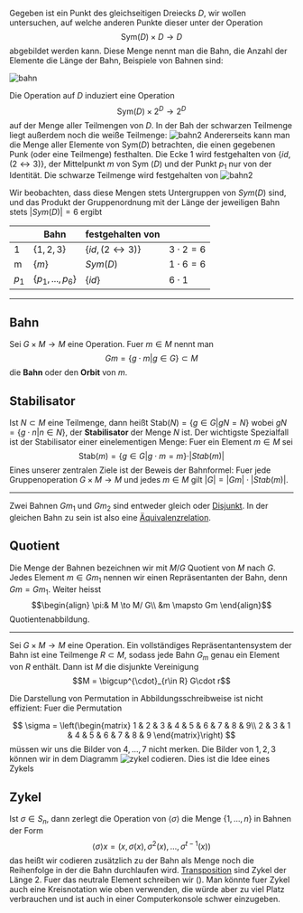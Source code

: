 
Gegeben ist ein Punkt des gleichseitigen Dreiecks $D$, wir wollen untersuchen, auf welche anderen Punkte dieser unter der Operation $$\text{Sym}(D) \times D \to D$$
abgebildet werden kann. Diese Menge nennt man die Bahn, die Anzahl der Elemente die Länge der Bahn, Beispiele von Bahnen sind:

![bahn](bahn.png)

Die Operation auf $D$ induziert eine Operation 
$$\text{Sym}(D) \times 2^D \to 2^D$$
auf der Menge aller Teilmengen von $D$. In der Bah der schwarzen Teilmenge liegt außerdem noch die weiße Teilmenge: 
![bahn2](bahn2.png)
Andererseits kann man die Menge aller Elemente von Sym($D$) betrachten, die einen gegebenen Punk (oder eine Teilmenge) festhalten. Die Ecke 1 wird festgehalten von $\{id, (2 \leftrightarrow 3)\}$, der Mittelpunkt $m$ von Sym ($D$) und der Punkt $p_1$ nur von der Identität. Die schwarze Teilmenge wird festgehalten von
![bahn2](bahn2.png)

Wir beobachten, dass diese Mengen stets Untergruppen von $Sym(D)$ sind, und das Produkt der Gruppenordnung mit der Länge der jeweiligen Bahn stets $|Sym(D)| = 6$ ergibt

| |Bahn|festgehalten von| |
|-|----|-----------------|-|
|1| $\{1, 2, 3\}$|$\{id, (2 \leftrightarrow 3)\}$|$3\cdot 2 = 6$|
|m|$\{m\}$| $Sym(D)$|$1\cdot 6 = 6$|
|$p_1$|$\{p_1,..., p_6\}$|$\{id\}$|$6\cdot 1$|

---
## Bahn
Sei $G\times M \to M$ eine Operation. Fuer $m \in M$ nennt man
$$Gm = \{g \cdot m|g\in G\}\subset M$$
die __Bahn__ oder den __Orbit__ von $m$.

## Stabilisator
Ist $N\subset M$ eine Teilmenge, dann heißt
$\text{Stab}(N) = \{g \in G|gN = N\}$ wobei $gN = \{g \cdot n|n\in N\}$, der __Stabilisator__ der Menge $N$ ist. Der wichtigste Spezialfall ist der Stabilisator einer einelementigen Menge: Fuer ein Element $m \in M$ sei
$$\text{Stab}(m) = \{g \in G | g\cdot m = m\} \cdot |Stab(m)|$$
Eines unserer zentralen Ziele ist der Beweis der Bahnformel:
Fuer jede Gruppenoperation $G\times M \to M$ und jedes $m\in M$ gilt
$|G| = |Gm| \cdot |Stab(m)|$.

---

Zwei Bahnen $Gm_1$ und $Gm_2$ sind entweder gleich oder [Disjunkt](Disjunkt.md). In der gleichen Bahn zu sein ist also eine [Äquivalenzrelation](Äquivalenzrelationen.md).

## Quotient
Die Menge der Bahnen bezeichnen wir mit $M/ G$ Quotient von $M$ nach $G$. Jedes Element $m\in Gm_1$ nennen wir einen Repräsentanten der Bahn, denn $Gm = Gm_1$. Weiter heisst
$$\begin{align}
\pi:& M \to M/ G\\
&m \mapsto Gm
\end{align}$$
Quotientenabbildung.

---

Sei $G\times M \to M$ eine Operation. Ein vollständiges Repräsentantensystem der Bahn ist eine Teilmenge $R\subset M$, sodass jede Bahn $G_m$ genau ein Element von $R$ enthält.
Dann ist $M$ die disjunkte Vereinigung
$$M = \bigcup^{\cdot}_{r\in R} G\cdot r$$

Die Darstellung von Permutation in Abbildungsschreibweise ist nicht effizient: Fuer die Permutation 

$$
\sigma = \left(\begin{matrix}
1 & 2 & 3 & 4 & 5 & 6 & 7 & 8 & 9\\
2 & 3 & 1 & 4 & 5 & 6 & 7 & 8 & 9
\end{matrix}\right)
$$
müssen wir uns die Bilder von $4, ..., 7$ nicht merken. Die Bilder von $1, 2, 3$ können wir in dem Diagramm 
![zykel](zykel.png)
codieren. Dies ist die Idee eines Zykels

## Zykel

Ist $\sigma \in S_n$, dann zerlegt die Operation von $\langle \sigma \rangle$ die Menge $\{1, ..., n\}$ in Bahnen der Form 
$$\langle \sigma\rangle x = (x, \sigma(x), \sigma^{2}(x), ..., \sigma^{t-1}(x))$$
das heißt wir codieren zusätzlich zu der Bahn als Menge noch die Reihenfolge in der die Bahn durchlaufen wird. [Transposition](Gruppe.md#Transposition) sind Zykel der  Länge $2$. Fuer das neutrale Element schreiben wir $()$. Man könnte fuer Zykel auch eine Kreisnotation wie oben verwenden, die würde aber zu viel Platz verbrauchen und ist auch in einer Computerkonsole schwer einzugeben.
